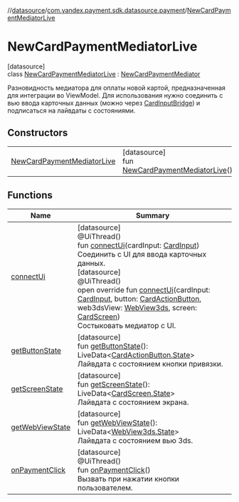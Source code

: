 //[datasource](../../../index.md)/[com.yandex.payment.sdk.datasource.payment](../index.md)/[NewCardPaymentMediatorLive](index.md)

# NewCardPaymentMediatorLive

[datasource]\
class [NewCardPaymentMediatorLive](index.md) : [NewCardPaymentMediator](../-new-card-payment-mediator/index.md)

Разновидность медиатора для оплаты новой картой, предназначенная для интеграции во ViewModel. Для использования нужно соединить с вью ввода карточных данных (можно через [CardInputBridge](../../com.yandex.payment.sdk.datasource.bind/-card-input-bridge/index.md)) и подписаться на лайвдаты с состояниями.

## Constructors

| | |
|---|---|
| [NewCardPaymentMediatorLive](-new-card-payment-mediator-live.md) | [datasource]<br>fun [NewCardPaymentMediatorLive](-new-card-payment-mediator-live.md)() |

## Functions

| Name | Summary |
|---|---|
| [connectUi](connect-ui.md) | [datasource]<br>@UiThread()<br>fun [connectUi](connect-ui.md)(cardInput: [CardInput](../../../../ui/ui/com.yandex.payment.sdk.ui/-card-input/index.md))<br>Соединить с UI для ввода карточных данных.<br>[datasource]<br>@UiThread()<br>open override fun [connectUi](connect-ui.md)(cardInput: [CardInput](../../../../ui/ui/com.yandex.payment.sdk.ui/-card-input/index.md), button: [CardActionButton](../../com.yandex.payment.sdk.datasource.bind.interfaces/-card-action-button/index.md), web3dsView: [WebView3ds](../../com.yandex.payment.sdk.datasource.bind.interfaces/-web-view3ds/index.md), screen: [CardScreen](../../com.yandex.payment.sdk.datasource.bind.interfaces/-card-screen/index.md))<br>Состыковать медиатор с UI. |
| [getButtonState](get-button-state.md) | [datasource]<br>fun [getButtonState](get-button-state.md)(): LiveData<[CardActionButton.State](../../com.yandex.payment.sdk.datasource.bind.interfaces/-card-action-button/-state/index.md)><br>Лайвдата с состоянием кнопки привязки. |
| [getScreenState](get-screen-state.md) | [datasource]<br>fun [getScreenState](get-screen-state.md)(): LiveData<[CardScreen.State](../../com.yandex.payment.sdk.datasource.bind.interfaces/-card-screen/-state/index.md)><br>Лайвдата с состоянием экрана. |
| [getWebViewState](get-web-view-state.md) | [datasource]<br>fun [getWebViewState](get-web-view-state.md)(): LiveData<[WebView3ds.State](../../com.yandex.payment.sdk.datasource.bind.interfaces/-web-view3ds/-state/index.md)><br>Лайвдата с состоянием вью 3ds. |
| [onPaymentClick](on-payment-click.md) | [datasource]<br>@UiThread()<br>fun [onPaymentClick](on-payment-click.md)()<br>Вызвать при нажатии кнопки пользователем. |
